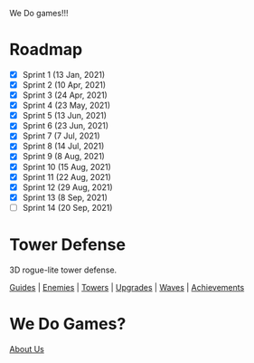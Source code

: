 We Do games!!!

# Roadmap
- [x] Sprint 1 (13 Jan, 2021)
- [x] Sprint 2 (10 Apr, 2021)
- [x] Sprint 3 (24 Apr, 2021)
- [x] Sprint 4 (23 May, 2021)
- [x] Sprint 5 (13 Jun, 2021)
- [x] Sprint 6 (23 Jun, 2021)
- [x] Sprint 7 (7 Jul, 2021)
- [x] Sprint 8 (14 Jul, 2021)
- [x] Sprint 9 (8 Aug, 2021)
- [x] Sprint 10 (15 Aug, 2021)
- [x] Sprint 11 (22 Aug, 2021)
- [x] Sprint 12 (29 Aug, 2021)
- [x] Sprint 13 (8 Sep, 2021)
- [ ] Sprint 14 (20 Sep, 2021)

# Tower Defense
3D rogue-lite tower defense.

[Guides](https://github.com/David-Goru/WeDoGames/tree/master/Docs/Tower%20Defense/Guides.md) | 
[Enemies](https://github.com/David-Goru/WeDoGames/tree/master/Docs/Tower%20Defense/Enemies.md) | 
[Towers](https://github.com/David-Goru/WeDoGames/tree/master/Docs/Tower%20Defense/Towers.md) | 
[Upgrades](https://github.com/David-Goru/WeDoGames/tree/master/Docs/Tower%20Defense/Upgrades.md) | 
[Waves](https://github.com/David-Goru/WeDoGames/tree/master/Docs/Tower%20Defense/Waves.md) | 
[Achievements](https://github.com/David-Goru/WeDoGames/tree/master/Docs/Tower%20Defense/Achievements.md)

# We Do Games?
[About Us](https://github.com/David-Goru/WeDoGames/tree/master/Docs/The%20Team/AboutUs.md)
